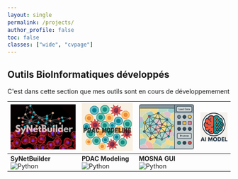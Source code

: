 ```yaml
---
layout: single
permalink: /projects/
author_profile: false
toc: false 
classes: ["wide", "cvpage"]
---
```


## Outils BioInformatiques développés

C'est dans cette section que mes outils sont en cours de développemement 

| [![SyNetBuilder](/assets/images/logo_SyNetBuilder.png)](https://github.com/OwenGriere/SyNetBuilder) | [![PDAC_modeling](/assets/images/logo_PDAC_Modeling.png)](https://github.com/OwenGriere/PDAC_Modeling) | [![MOSNA_GUI](/assets/images/logo_Mosna_GUI.png)](https://github.com/OwenGriere/MOSNA_GUI) | [![AI_Model](/assets/images/logo_AI_model.png)](https://github.com/OwenGriere/Model_Training) |
|-------------------------|--------------------------------|--------------------------------------|--------------------------------------|
| **SyNetBuilder** ![Python](https://img.shields.io/badge/Python-3776AB?logo=python&logoColor=white) | **PDAC Modeling** ![Python](https://img.shields.io/badge/Python-3776AB?logo=python&logoColor=white) | **MOSNA GUI** ![Python](https://img.shields.io/badge/Python-3776AB?logo=python&logoColor=white) | | **AI Model** ![Python](https://img.shields.io/badge/Python-3776AB?logo=python&logoColor=white) |
